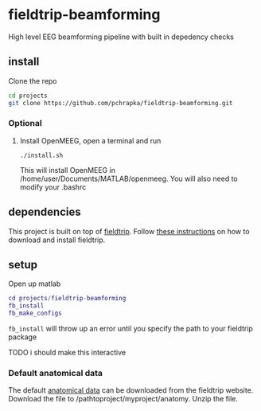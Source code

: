 # fieldtrip-beamforming

High level EEG beamforming pipeline with built in depedency checks

## install

Clone the repo
```bash
cd projects
git clone https://github.com/pchrapka/fieldtrip-beamforming.git
```

### Optional

1. Install OpenMEEG, open a terminal and run
   ```
   ./install.sh
   ```
   This will install OpenMEEG in /home/user/Documents/MATLAB/openmeeg. You will also need to modify your .bashrc

## dependencies

This project is built on top of [fieldtrip](http://www.fieldtriptoolbox.org/). Follow [these instructions](http://www.fieldtriptoolbox.org/download) on how to download and install fieldtrip.

## setup

Open up matlab
```matlab
cd projects/fieldtrip-beamforming
fb_install
fb_make_configs
```

`fb_install` will throw up an error until you specify the path to your fieldtrip package

TODO i should make this interactive

### Default anatomical data

The default [anatomical data](ftp://ftp.fieldtriptoolbox.org/pub/fieldtrip/tutorial/Subject01.zip) can be downloaded from the fieldtrip website. Download the file to /pathtoproject/myproject/anatomy. Unzip the file.

